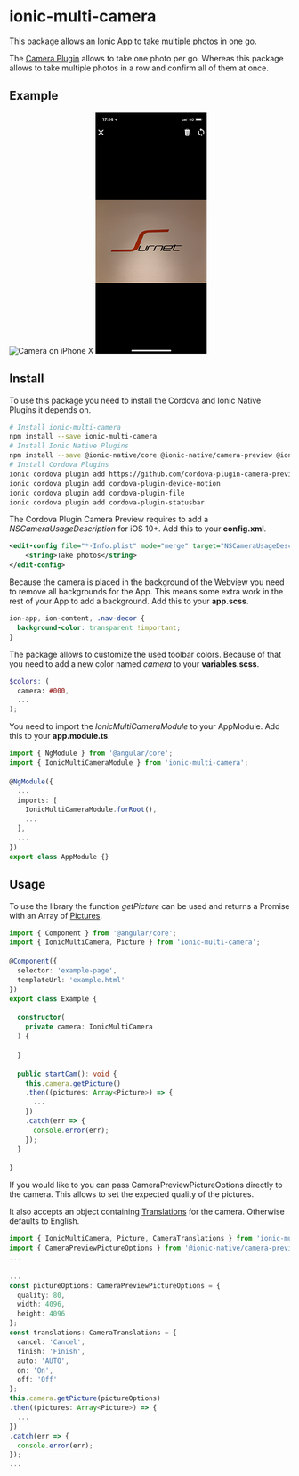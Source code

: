 # ionic-multi-camera

This package allows an Ionic App to take multiple photos in one go.

The [Camera Plugin](https://ionicframework.com/docs/native/camera/) allows to take one photo per go.
Whereas this package allows to take multiple photos in a row and confirm all of them at once.

## Example

![Camera on iPhone X](docs/iPhoneX_Camera.png)
![Editor on iPhone X](docs/iPhoneX_Editor.png)

## Install

To use this package you need to install the Cordova and Ionic Native Plugins it depends on.

```bash
# Install ionic-multi-camera
npm install --save ionic-multi-camera
# Install Ionic Native Plugins
npm install --save @ionic-native/core @ionic-native/camera-preview @ionic-native/device-motion @ionic-native/file @ionic-native/status-bar
# Install Cordova Plugins
ionic cordova plugin add https://github.com/cordova-plugin-camera-preview/cordova-plugin-camera-preview.git
ionic cordova plugin add cordova-plugin-device-motion
ionic cordova plugin add cordova-plugin-file
ionic cordova plugin add cordova-plugin-statusbar
```

The Cordova Plugin Camera Preview requires to add a *NSCameraUsageDescription* for iOS 10+.
Add this to your **config.xml**.

```xml
<edit-config file="*-Info.plist" mode="merge" target="NSCameraUsageDescription">
    <string>Take photos</string>
</edit-config>
```

Because the camera is placed in the background of the Webview you need to remove all backgrounds for the App.
This means some extra work in the rest of your App to add a background.
Add this to your **app.scss**.

```css
ion-app, ion-content, .nav-decor {
  background-color: transparent !important;
}
```

The package allows to customize the used toolbar colors.
Because of that you need to add a new color named *camera* to your **variables.scss**.

```scss
$colors: (
  camera: #000,
  ...
);
```

You need to import the *IonicMultiCameraModule* to your AppModule.
Add this to your **app.module.ts**.

```ts
import { NgModule } from '@angular/core';
import { IonicMultiCameraModule } from 'ionic-multi-camera';

@NgModule({
  ...
  imports: [
    IonicMultiCameraModule.forRoot(),
    ...
  ],
  ...
})
export class AppModule {}
```

## Usage

To use the library the function *getPicture* can be used and returns a Promise with an Array of [Pictures](src/classes/picture.ts).

```ts
import { Component } from '@angular/core';
import { IonicMultiCamera, Picture } from 'ionic-multi-camera';

@Component({
  selector: 'example-page',
  templateUrl: 'example.html'
})
export class Example {

  constructor(
    private camera: IonicMultiCamera
  ) {

  }

  public startCam(): void {
    this.camera.getPicture()
    .then((pictures: Array<Picture>) => {
      ...
    })
    .catch(err => {
      console.error(err);
    });
  }

}
```

If you would like to you can pass CameraPreviewPictureOptions directly to the camera.
This allows to set the expected quality of the pictures.

It also accepts an object containing [Translations](src/classes/translations.ts) for the camera.
Otherwise defaults to English.

```ts
import { IonicMultiCamera, Picture, CameraTranslations } from 'ionic-multi-camera';
import { CameraPreviewPictureOptions } from '@ionic-native/camera-preview';
...

...
const pictureOptions: CameraPreviewPictureOptions = {
  quality: 80,
  width: 4096,
  height: 4096
};
const translations: CameraTranslations = {
  cancel: 'Cancel',
  finish: 'Finish',
  auto: 'AUTO',
  on: 'On',
  off: 'Off'
};
this.camera.getPicture(pictureOptions)
.then((pictures: Array<Picture>) => {
  ...
})
.catch(err => {
  console.error(err);
});
...
```
